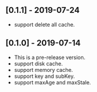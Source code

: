 ## [0.1.1] - 2019-07-24

* support delete all cache.


## [0.1.0] - 2019-07-14

* This is a pre-release version.
* support disk cache.
* support memory cache.
* support key and subKey.
* support maxAge and maxStale.
